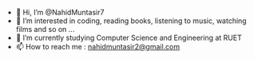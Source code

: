 - 👋 Hi, I’m @NahidMuntasir7
- 👀 I’m interested in coding, reading books, listening to music, watching films and so on ...
- 🌱 I’m currently studying Computer Science and Engineering at RUET
- 📫 How to reach me : nahidmuntasir2@gmail.com


